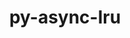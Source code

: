 ---
title: "py-async-lru"
layout: cache
categories: [package, v2025.07.0]
meta: {"compilers": ["none"], "num_specs": 3, "num_specs_by_stack": {"data-vis-sdk": 1, "e4s": 1, "e4s-neoverse-v2": 1, "root": 3}, "oss": ["ubuntu20.04", "ubuntu22.04"], "platforms": ["linux"], "stacks": ["data-vis-sdk", "e4s", "e4s-neoverse-v2", "root"], "targets": ["neoverse_v2", "x86_64_v3"], "versions": ["2.0.5"]}
spec_details: [{"compiler": "none", "hash": "aqyf5zt2qs5n5jys6za4ottrsdd2qip5", "os": "ubuntu20.04", "platform": "linux", "size": "-", "stacks": ["data-vis-sdk", "root"], "target": "x86_64_v3", "variants": ["build_system=python_pip"], "versions": ["2.0.5"]}, {"compiler": "none", "hash": "pyk6lwgr5t7nfeb3l2qysumvi6nlukvp", "os": "ubuntu22.04", "platform": "linux", "size": "-", "stacks": ["e4s", "root"], "target": "x86_64_v3", "variants": ["build_system=python_pip"], "versions": ["2.0.5"]}, {"compiler": "none", "hash": "qxnbzbre4bw77a4ryzgd2iko5buj7fud", "os": "ubuntu22.04", "platform": "linux", "size": "-", "stacks": ["e4s-neoverse-v2", "root"], "target": "neoverse_v2", "variants": ["build_system=python_pip"], "versions": ["2.0.5"]}]
---